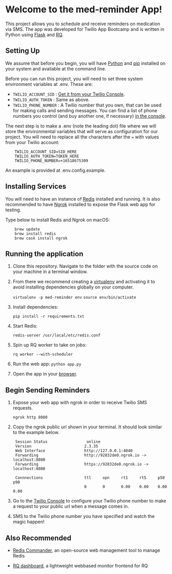 # Welcome to the med-reminder App!

This project allows you to schedule and receive reminders on medication via SMS. The app was developed for Twilio App Bootcamp and is written in Python using [Flask](http://flask.pocoo.org/) and [RQ](https://python-rq.org/).

## Setting Up

We assume that before you begin, you will have [Python](http://www.python.org/) and [pip](http://www.pip-installer.org/en/latest/) installed on your system and available at the command line.

Before you can run this project, you will need to set three system environment variables at .env.  These are:

* `TWILIO_ACCOUNT_SID` : [Get it from your Twilio Console](https://www.twilio.com/console).
* `TWILIO_AUTH_TOKEN` : Same as above.
* `TWILIO_PHONE_NUMBER` : A Twilio number that you own, that can be used for making calls and sending messages.  You can find a list of phone numbers you control (and buy another one, if necessary) [in the console](https://www.twilio.com/console/phone-numbers/incoming).

The next step is to make a .env (note the leading dot) file where we will store the environmental variables that will serve as configuration for our project. You will need to replace all the characters after the `=` with values from your Twilio account:
```
    TWILIO_ACCOUNT_SID=SID_HERE
    TWILIO_AUTH_TOKEN=TOKEN_HERE
    TWILIO_PHONE_NUMBER=+16518675309
```

An example is provided at .env.config.example.

## Installing Services

You will need to have an instance of [Redis](https://redis.io/topics/quickstart) installed and running. It is also recommended to have [Ngrok](https://ngrok.com/download) installed to expose the Flask web app for testing.
    
Type below to install Redis and Ngrok on macOS:
```
    brew update
    brew install redis
    brew cask install ngrok
```

## Running the application

1. Clone this repository. Navigate to the folder with the source code on your machine in a terminal window.

1. From there we recommend creating a [virtualenv](https://docs.python.org/3/library/venv.html) and activating it to avoid installing dependencies globally on your computer.

    `virtualenv -p med-reminder env`
    `source env/bin/activate`

1. Install dependencies:

    `pip install -r requirements.txt`

1. Start Redis:

    `redis-server /usr/local/etc/redis.conf`

1. Spin up RQ worker to take on jobs:

    `rq worker --with-scheduler`

1. Run the web app:
    `python app.py`

1. Open the app in your [browser](http://localhost:8080/).

## Begin Sending Reminders

1. Expose your web app with ngrok in order to receive Twilio SMS requests.

    `ngrok http 8080`
    
1. Copy the ngrok public url shown in your terminal. It should look similar to the example below. 

        Session Status                 online
        Version                       2.3.35
        Web Interface                 http://127.0.0.1:4040
        Forwarding                    http://92832de0.ngrok.io -> localhost:8080
        Forwarding                    https://92832de0.ngrok.io -> localhost:8080
        
        Connnections                  ttl     opn     rt1     rt5     p50     p90
                                      0       0       0.00    0.00    0.00    0.00

1. Go to the [Twilio Console](https://www.twilio.com/console/phone-numbers/incoming) to configure your Twilio phone number to make a request to your public url when a message comes in.

1. SMS to the Twilio phone number you have specified and watch the magic happen!

## Also Recommended

* [Redis Commander](https://github.com/joeferner/redis-commander), an open-source web management tool to manage Redis

* [RQ dashboard](https://github.com/Parallels/rq-dashboard), a lightweight webbased monitor frontend for RQ